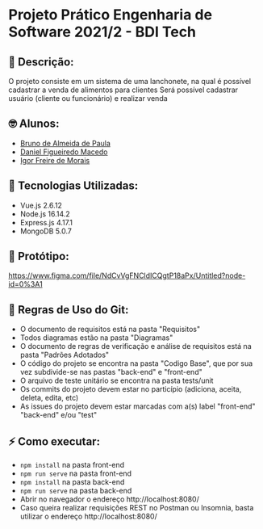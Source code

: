 # Projeto Prático Engenharia de Software 2021/2 - BDI Tech

## :book: Descrição:
O projeto consiste em um sistema de uma lanchonete, na qual é possível cadastrar a venda de alimentos para clientes
Será possível cadastrar usuário (cliente ou funcionário) e realizar venda

## :nerd_face: Alunos:
- [Bruno de Almeida de Paula](https://github.com/brunin299)
- [Daniel Figueiredo Macedo](https://github.com/DanielFM99)
- [Igor Freire de Morais](https://github.com/IgorFreiredeMorais)

## :pushpin: Tecnologias Utilizadas:
- Vue.js 2.6.12
- Node.js 16.14.2
- Express.js 4.17.1
- MongoDB 5.0.7

## 🎨 Protótipo:
https://www.figma.com/file/NdCvVgFNCldICQgtP18aPx/Untitled?node-id=0%3A1

## :file_folder: Regras de Uso do Git:
- O documento de requisitos está na pasta "Requisitos"
- Todos diagramas estão na pasta "Diagramas"
- O documento de regras de verificação e análise de requisitos está na pasta "Padrões Adotados"
- O código do projeto se encontra na pasta "Codigo Base", que por sua vez subdivide-se nas pastas "back-end" e "front-end"
- O arquivo de teste unitário se encontra na pasta tests/unit
- Os commits do projeto devem estar no particípio (adiciona, aceita, deleta, edita, etc)
- As issues do projeto devem estar marcadas com a(s) label "front-end" "back-end" e/ou "test"

## :zap: Como executar:
- ```npm install``` na pasta front-end
- ```npm run serve``` na pasta front-end
- ```npm install``` na pasta back-end
- ```npm run serve``` na pasta back-end
- Abrir no navegador o endereço http://localhost:8080/
- Caso queira realizar requisições REST no Postman ou Insomnia, basta utilizar o endereço http://localhost:8080/
